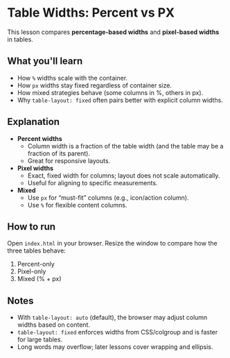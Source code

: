 # Table Widths: Percent vs PX

This lesson compares **percentage-based widths** and **pixel-based widths** in tables.

## What you'll learn

- How `%` widths scale with the container.
- How `px` widths stay fixed regardless of container size.
- How mixed strategies behave (some columns in %, others in px).
- Why `table-layout: fixed` often pairs better with explicit column widths.

## Explanation

- **Percent widths**
  - Column width is a fraction of the table width (and the table may be a fraction of its parent).
  - Great for responsive layouts.
- **Pixel widths**
  - Exact, fixed width for columns; layout does not scale automatically.
  - Useful for aligning to specific measurements.
- **Mixed**
  - Use `px` for “must-fit” columns (e.g., icon/action column).
  - Use `%` for flexible content columns.

## How to run

Open `index.html` in your browser.
Resize the window to compare how the three tables behave:

1. Percent-only
2. Pixel-only
3. Mixed (% + px)

## Notes

- With `table-layout: auto` (default), the browser may adjust column widths based on content.
- `table-layout: fixed` enforces widths from CSS/colgroup and is faster for large tables.
- Long words may overflow; later lessons cover wrapping and ellipsis.
